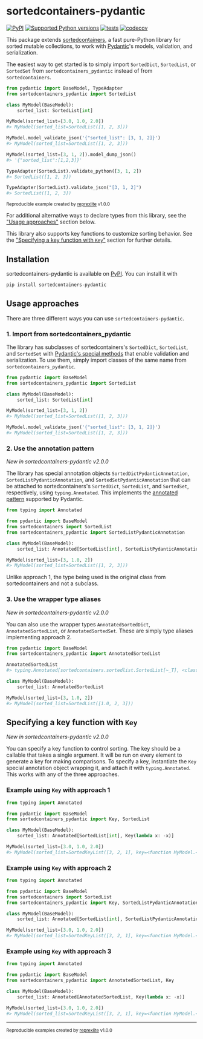 # sortedcontainers-pydantic

[![PyPI](https://img.shields.io/pypi/v/sortedcontainers-pydantic.svg)](https://pypi.org/project/sortedcontainers-pydantic/)
[![Supported Python versions](https://img.shields.io/pypi/pyversions/sortedcontainers-pydantic)](https://pypi.org/project/sortedcontainers-pydantic/)
[![tests](https://github.com/drivendataorg/sortedcontainers-pydantic/actions/workflows/tests.yml/badge.svg?branch=main)](https://github.com/drivendataorg/sortedcontainers-pydantic/actions/workflows/tests.yml?query=branch%3Amain)
[![codecov](https://codecov.io/gh/drivendataorg/sortedcontainers-pydantic/branch/main/graph/badge.svg)](https://codecov.io/gh/drivendataorg/sortedcontainers-pydantic)

This package extends [sortedcontainers](https://github.com/grantjenks/python-sortedcontainers/), a fast pure-Python library for sorted mutable collections, to work with [Pydantic](https://docs.pydantic.dev/latest/)'s models, validation, and serialization.

The easiest way to get started is to simply import `SortedDict`, `SortedList`, or `SortedSet` from `sortedcontainers_pydantic` instead of from `sortedcontainers`.

```python
from pydantic import BaseModel, TypeAdapter
from sortedcontainers_pydantic import SortedList

class MyModel(BaseModel):
    sorted_list: SortedList[int]

MyModel(sorted_list=[3.0, 1.0, 2.0])
#> MyModel(sorted_list=SortedList([1, 2, 3]))

MyModel.model_validate_json('{"sorted_list": [3, 1, 2]}')
#> MyModel(sorted_list=SortedList([1, 2, 3]))

MyModel(sorted_list=[3, 1, 2]).model_dump_json()
#> '{"sorted_list":[1,2,3]}'

TypeAdapter(SortedList).validate_python([3, 1, 2])
#> SortedList([1, 2, 3])

TypeAdapter(SortedList).validate_json("[3, 1, 2]")
#> SortedList([1, 2, 3])
```

<sup>Reproducible example created by [reprexlite](https://github.com/jayqi/reprexlite) v1.0.0</sup>

For additional alternative ways to declare types from this library, see the ["Usage approaches"](#usage-approaches) section below.

This library also supports key functions to customize sorting behavior. See the ["Specifying a key function with `Key`"](#specifying-a-key-function-with-key) section for further details.

## Installation

sortedcontainers-pydantic is available on [PyPI](https://pypi.org/project/sortedcontainers-pydantic/). You can install it with

```bash
pip install sortedcontainers-pydantic
```

## Usage approaches

There are three different ways you can use `sortedcontainers-pydantic`.

### 1. Import from sortedcontainers_pydantic

The library has subclasses of sortedcontainers's `SortedDict`, `SortedList`, and `SortedSet` with [Pydantic's special methods](https://docs.pydantic.dev/latest/concepts/types/#customizing-validation-with-__get_pydantic_core_schema__) that enable validation and serialization. To use them, simply import classes of the same name from `sortedcontainers_pydantic`.

```python
from pydantic import BaseModel
from sortedcontainers_pydantic import SortedList

class MyModel(BaseModel):
    sorted_list: SortedList[int]

MyModel(sorted_list=[3, 1, 2])
#> MyModel(sorted_list=SortedList([1, 2, 3]))

MyModel.model_validate_json('{"sorted_list": [3, 1, 2]}')
#> MyModel(sorted_list=SortedList([1, 2, 3]))
```

### 2. Use the annotation pattern

_New in sortedcontainers-pydantic v2.0.0_

The library has special annotation objects `SortedDictPydanticAnnotation`, `SortedListPydanticAnnotation`, and `SortedSetPydanticAnnotation` that can be attached to sortedcontainers's `SortedDict`, `SortedList`, and `SortedSet`, respectively, using `typing.Annotated`. This implements the [annotated pattern](https://docs.pydantic.dev/latest/concepts/types/#handling-third-party-types) supported by Pydantic.

```python
from typing import Annotated

from pydantic import BaseModel
from sortedcontainers import SortedList
from sortedcontainers_pydantic import SortedListPydanticAnnotation

class MyModel(BaseModel):
    sorted_list: Annotated[SortedList[int], SortedListPydanticAnnotation]

MyModel(sorted_list=[3, 1.0, 2])
#> MyModel(sorted_list=SortedList([1, 2, 3]))
```

Unlike approach 1, the type being used is the original class from sortedcontainers and not a subclass.

### 3. Use the wrapper type aliases

_New in sortedcontainers-pydantic v2.0.0_

You can also use the wrapper types `AnnotatedSortedDict`, `AnnotatedSortedList`, or `AnnotatedSortedSet`. These are simply type aliases implementing approach 2.

```python
from pydantic import BaseModel
from sortedcontainers_pydantic import AnnotatedSortedList

AnnotatedSortedList
#> typing.Annotated[sortedcontainers.sortedlist.SortedList[~_T], <class 'sortedcontainers_pydantic.SortedListPydanticAnnotation'>]

class MyModel(BaseModel):
    sorted_list: AnnotatedSortedList

MyModel(sorted_list=[3, 1.0, 2])
#> MyModel(sorted_list=SortedList([1.0, 2, 3]))
```

## Specifying a key function with `Key`

_New in sortedcontainers-pydantic v2.0.0_

You can specify a key function to control sorting. The key should be a callable that takes a single argument. It will be run on every element to generate a key for making comparisons. To specify a key, instantiate the `Key` special annotation object wrapping it, and attach it with `typing.Annotated`. This works with any of the three approaches.

### Example using `Key` with approach 1

```python
from typing import Annotated

from pydantic import BaseModel
from sortedcontainers_pydantic import Key, SortedList

class MyModel(BaseModel):
    sorted_list: Annotated[SortedList[int], Key(lambda x: -x)]

MyModel(sorted_list=[3.0, 1.0, 2.0])
#> MyModel(sorted_list=SortedKeyList([3, 2, 1], key=<function MyModel.<lambda> at 0x10ae058a0>))
```

### Example using `Key` with approach 2

```python
from typing import Annotated

from pydantic import BaseModel
from sortedcontainers import SortedList
from sortedcontainers_pydantic import Key, SortedListPydanticAnnotation

class MyModel(BaseModel):
    sorted_list: Annotated[SortedList[int], SortedListPydanticAnnotation, Key(lambda x: -x)]

MyModel(sorted_list=[3.0, 1.0, 2.0])
#> MyModel(sorted_list=SortedKeyList([3, 2, 1], key=<function MyModel.<lambda> at 0x10aa4a520>))
```

### Example using `Key` with approach 3

```python
from typing import Annotated

from pydantic import BaseModel
from sortedcontainers_pydantic import AnnotatedSortedList, Key

class MyModel(BaseModel):
    sorted_list: Annotated[AnnotatedSortedList, Key(lambda x: -x)]

MyModel(sorted_list=[3.0, 1.0, 2.0])
#> MyModel(sorted_list=SortedKeyList([3, 2, 1], key=<function MyModel.<lambda> at 0x10ca65080>))
```

---

<sup>Reproducible examples created by [reprexlite](https://github.com/jayqi/reprexlite) v1.0.0</sup>

